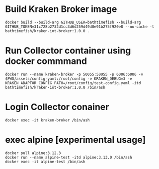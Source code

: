 # Build Kraken Broker image

```
docker build --build-arg GITHUB_USER=bathtimefish --build-arg GITHUB_TOKEN=31c728b2732d1cc3d6d259d49d0e91b275f920e8 --no-cache -t bathtimefish/kraken-iot-broker:1.0.0 .
```

# Run Collector container using docker commmand

```
docker run --name kraken-broker -p 50055:50055 -p 6006:6006 -v $PWD/assets/config-yaml:/root/config -e KRAKEN_DEBUG=3 -e KRAKEN_ADAPTOR_CONFIG_PATH=/root/config/test-config.yaml -itd bathtimefish/kraken-iot-broker:1.0.0 /bin/ash
```

# Login Collector conainer

```
docker exec -it kraken-broker /bin/ash
```

# exec alpine [experimental usage] 

```
docker pull alpine:3.12.3
docker run --name alpine-test -itd alpine:3.13.0 /bin/ash
docker exec -it alpine-test /bin/ash
```
